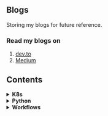 ## Blogs

Storing my blogs for future reference.

### Read my blogs on

1. [dev.to](https://dev.to/yankee)
2. [Medium](https://medium.com/@yankee.exe)


## Contents
<details><summary><strong>K8s</strong></summary>

* [Deploy your Serverless Python function locally with OpenFaas in Kubernetes](https://github.com/yankeexe/blogs/blob/master/k8s/Deploy_your_Serverless_Python_function_locally_with_OpenFaas_in_Kubernetes.md)
* [How Rolling and Rollback Deployments work in Kubernetes](https://github.com/yankeexe/blogs/blob/master/k8s/How_Rolling_and_Rollback_Deployments_work_in_Kubernetes.md)
* [Setting up multi-node Kubernetes cluster locally with K3s and Multipass](https://github.com/yankeexe/blogs/blob/master/k8s/Setting_up_multi-node_Kubernetes_cluster_locally_with_K3s_and_Multipass.md)

</details>

<details><summary><strong>Python</strong></summary>

* [Understanding Iterators and Iterables in Python](https://github.com/yankeexe/blogs/blob/master/python/Iterators_and_Iterables_in_Python.md)
* [Understanding Callable in Python](https://github.com/yankeexe/blogs/blob/master/python/Understanding_Callable_in_Python.md)
</details>

<details><summary><strong>Workflows</strong></summary>

* [Command Line Productivity with ZSH Aliases](https://github.com/yankeexe/blogs/blob/master/workflows/Command_Line_Productivity_with_ZSH_Aliases.md)
* [Command line productivity with Fish shell](https://github.com/yankeexe/blogs/blob/master/workflows/Command_line_productivity_with_Fish_shell.md)
* [Faster Git workflow with Git Aliases](https://github.com/yankeexe/blogs/blob/master/workflows/Faster_Git_workflow_with_Git_Aliases.md)
* [Mastering Git Stash Workflow](https://github.com/yankeexe/blogs/blob/master/workflows/Mastering_Git_Stash_Workflow.md)
* [Practical Guide to Git Worktree](https://github.com/yankeexe/blogs/blob/master/workflows/Practical_Guide_to_Git_Worktree.md)
</details>
